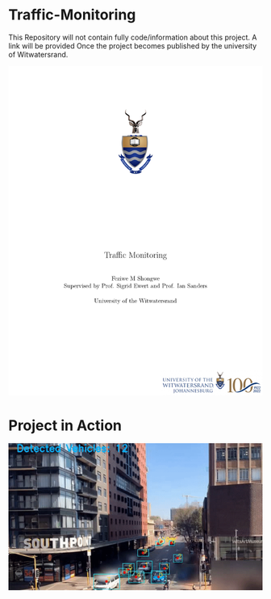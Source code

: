 # Traffic-Monitoring

This Repository will not contain fully code/information about this project. A link will be provided Once the project becomes published by the university of Witwatersrand.

![alt text](https://github.com/FeziweMelvin/Traffic-Monitoring/blob/main/Coverpage_page-0001.jpg?raw=true)


# Project in Action

![](https://github.com/FeziweMelvin/Traffic-Monitoring/blob/main/traffic_monitoring.gif)


